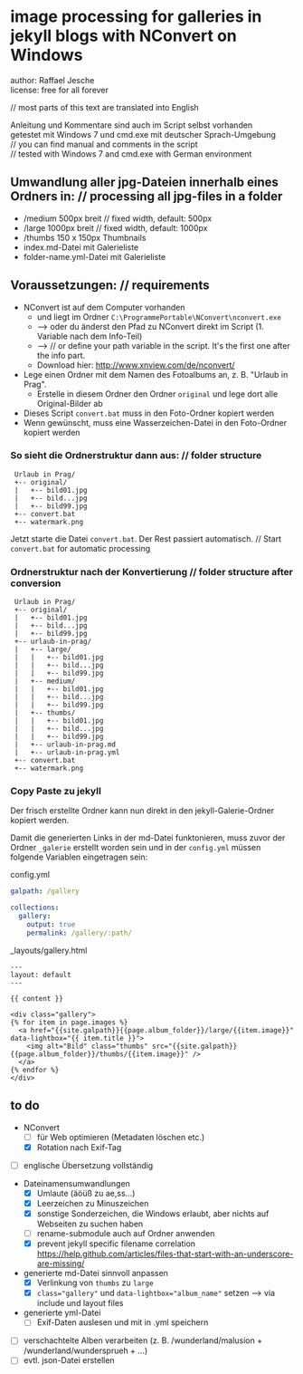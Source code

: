 # image processing for galleries in jekyll blogs with NConvert on Windows

author: Raffael Jesche  
license: free for all forever

// most parts of this text are translated into English

Anleitung und Kommentare sind auch im Script selbst vorhanden  
getestet mit Windows 7 und cmd.exe mit deutscher Sprach-Umgebung  
// you can find manual and comments in the script  
// tested with Windows 7 and cmd.exe with German environment

## Umwandlung aller jpg-Dateien innerhalb eines Ordners in: // processing all jpg-files in a folder
 - /medium  500px breit // fixed width, default: 500px
 - /large   1000px breit // fixed width, default: 1000px
 - /thumbs  150 x 150px Thumbnails
 - index.md-Datei mit Galerieliste
 - folder-name.yml-Datei mit Galerieliste

## Voraussetzungen: // requirements
 - NConvert ist auf dem Computer vorhanden
   - und liegt im Ordner `C:\ProgrammePortable\NConvert\nconvert.exe`
   - --> oder du änderst den Pfad zu NConvert direkt im Script (1. Variable nach dem Info-Teil)
   - --> // or define your path variable in the script. It's the first one after the info part.
   - Download hier: http://www.xnview.com/de/nconvert/
 - Lege einen Ordner mit dem Namen des Fotoalbums an, z. B. "Urlaub in Prag".
   - Erstelle in diesem Ordner den Ordner `original` und lege dort alle Original-Bilder ab
 - Dieses Script `convert.bat` muss in den Foto-Ordner kopiert werden
 - Wenn gewünscht, muss eine Wasserzeichen-Datei in den Foto-Ordner kopiert werden

### So sieht die Ordnerstruktur dann aus: // folder structure

```
 Urlaub in Prag/
 +-- original/
 |   +-- bild01.jpg
 |   +-- bild...jpg
 |   +-- bild99.jpg
 +-- convert.bat
 +-- watermark.png
```

Jetzt starte die Datei `convert.bat`. Der Rest passiert automatisch.
// Start `convert.bat` for automatic processing

### Ordnerstruktur nach der Konvertierung // folder structure after conversion

```
 Urlaub in Prag/
 +-- original/
 |   +-- bild01.jpg
 |   +-- bild...jpg
 |   +-- bild99.jpg
 +-- urlaub-in-prag/
 |   +-- large/
 |   |   +-- bild01.jpg
 |   |   +-- bild...jpg
 |   |   +-- bild99.jpg
 |   +-- medium/
 |   |   +-- bild01.jpg
 |   |   +-- bild...jpg
 |   |   +-- bild99.jpg
 |   +-- thumbs/
 |   |   +-- bild01.jpg
 |   |   +-- bild...jpg
 |   |   +-- bild99.jpg
 |   +-- urlaub-in-prag.md
 |   +-- urlaub-in-prag.yml
 +-- convert.bat
 +-- watermark.png
```

### Copy Paste zu jekyll

Der frisch erstellte Ordner kann nun direkt in den jekyll-Galerie-Ordner kopiert werden.

Damit die generierten Links in der md-Datei funktonieren, muss zuvor der Ordner `_galerie` erstellt worden sein und in der `config.yml` müssen folgende Variablen eingetragen sein:

config.yml

```yaml
galpath: /gallery

collections:
  gallery:
    output: true
    permalink: /gallery/:path/
```

_layouts/gallery.html

```
---
layout: default
---

{{ content }}

<div class="gallery">
{% for item in page.images %}
  <a href="{{site.galpath}}{{page.album_folder}}/large/{{item.image}}" data-lightbox="{{ item.title }}">
    <img alt="Bild" class="thumbs" src="{{site.galpath}}{{page.album_folder}}/thumbs/{{item.image}}" />
  </a>
{% endfor %}
</div>

```


## to do

- NConvert
  - [ ] für Web optimieren (Metadaten löschen etc.)
  - [x] Rotation nach Exif-Tag
- [ ] englische Übersetzung vollständig
- Dateinamensumwandlungen
  - [x] Umlaute (äöüß zu ae,ss...)
  - [x] Leerzeichen zu Minuszeichen
  - [x] sonstige Sonderzeichen, die Windows erlaubt, aber nichts auf Webseiten zu suchen haben
  - [ ] rename-submodule auch auf Ordner anwenden
  - [x] prevent jekyll specific filename correlation https://help.github.com/articles/files-that-start-with-an-underscore-are-missing/
- generierte md-Datei sinnvoll anpassen
  - [x] Verlinkung von `thumbs` zu `large`
  - [x] `class="gallery"` und `data-lightbox="album_name"` setzen --> via include und layout files
- generierte yml-Datei
  - [ ] Exif-Daten auslesen und mit in .yml speichern
- [ ] verschachtelte Alben verarbeiten (z. B. /wunderland/malusion + /wunderland/wundersprueh + ...)
- [ ] evtl. json-Datei erstellen